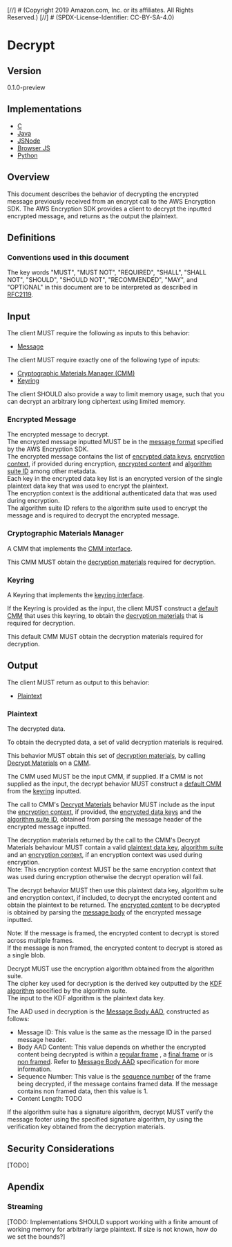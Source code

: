 [//] # (Copyright 2019 Amazon.com, Inc. or its affiliates. All Rights Reserved.)
[//] # (SPDX-License-Identifier: CC-BY-SA-4.0)

# Decrypt

## Version

0.1.0-preview

## Implementations

-   [C](https://github.com/aws/aws-encryption-sdk-c/blob/master/source/session_decrypt.c)
-   [Java](https://github.com/aws/aws-encryption-sdk-java/blob/master/src/main/java/com/amazonaws/encryptionsdk/internal/DecryptionHandler.java)
-   [JSNode](https://github.com/awslabs/aws-encryption-sdk-javascript/blob/master/modules/decrypt-node/src/decrypt.ts)
-   [Browser JS](https://github.com/awslabs/aws-encryption-sdk-javascript/blob/master/modules/decrypt-browser/src/decrypt.ts)
-   [Python](https://github.com/aws/aws-encryption-sdk-python/blob/master/src/aws_encryption_sdk/streaming_client.py)

## Overview

This document describes the behavior of decrypting the encrypted message previously received from an encrypt call to the AWS Encryption SDK.
The AWS Encryption SDK provides a client to decrypt the inputted encrypted message, and returns as the output the plaintext.

## Definitions

### Conventions used in this document

The key words "MUST", "MUST NOT", "REQUIRED", "SHALL", "SHALL NOT", "SHOULD", "SHOULD NOT", "RECOMMENDED", "MAY", and "OPTIONAL"
in this document are to be interpreted as described in [RFC2119](https://tools.ietf.org/html/rfc2119).

## Input

The client MUST require the following as inputs to this behavior:

-   [Message](#message)

The client MUST require exactly one of the following type of inputs:

-   [Cryptographic Materials Manager (CMM)](#cmm-interface.md)
-   [Keyring](#keyring-interface.md)

The client SHOULD also provide a way to limit memory usage, such that you can decrypt an arbitrary long ciphertext using limited memory.

### Encrypted Message 

The encrypted message to decrypt.  
The encrypted message inputted MUST be in the [message format](#message.md) specified by the AWS Encryption SDK.  
The encrypted message contains the list of [encrypted data keys](#message-header.md#encrypted-data-keys), 
[encryption context](#message-header.md#aad), if provided during encryption, 
[encrypted content](#message-body.md#encrypted-content) and 
[algorithm suite ID](#message-header.md#algorithm-suite-id) among other metadata.  
Each key in the encrypted data key list is an encrypted version of the single plaintext data key that was used to encrypt the plaintext.  
The encryption context is the additional authenticated data that was used during encryption.   
The algorithm suite ID refers to the algorithm suite used to encrypt the message and is required to decrypt the encrypted message.   

### Cryptographic Materials Manager

A CMM that implements the [CMM interface](#cmm-interface.md).  

This CMM MUST obtain the [decryption materials](#structures.md#decryption-materials) required for decryption.  

### Keyring

A Keyring that implements the [keyring interface](#keyring-interface.md).  

If the Keyring is provided as the input, the client MUST construct a [default CMM](#default-cmm.md) that uses this keyring, 
to obtain the [decryption materials](#structures.md#decryption-materials) that is required for decryption.  

This default CMM MUST obtain the decryption materials required for decryption.   

## Output

The client MUST return as output to this behavior:

-   [Plaintext](#plaintext)

### Plaintext

The decrypted data.

To obtain the decrypted data, a set of valid decryption materials is required.

This behavior MUST obtain this set of [decryption materials](#structures.md#decryption-materials), 
by calling [Decrypt Materials](#cmm-interface.md#decrypt-materials) on a [CMM](#cmm-interface.md).

The CMM used MUST be the input CMM, if supplied.
If a CMM is not supplied as the input, the decrypt behavior MUST construct a [default CMM](#default-cmm.md) 
from the [keyring](#keyring) inputted.

The call to CMM's [Decrypt Materials](#cmm-interface.md#decrypt-materials) behavior MUST include as the input the 
[encryption context](#message-header.md#aad), if provided, the [encrypted data keys](#message-header.md#encrypted-data-keys) and the 
[algorithm suite ID](#message-header.md#algorithm-suites-id), obtained from parsing the message header of the encrypted message inputted.

The decryption materials returned by the call to the CMM's Decrypt Materials behaviour MUST contain a valid 
[plaintext data key](#structures.md#decryption-materials#plaintext-data-key),
[algorithm suite](#structures.md#decryption-materials#algorithm-suite) and an
[encryption context](#structures.md#decryption-materials#encryption-context), if an encryption context was used during encryption.    
Note: This encryption context MUST be the same encryption context that was used during encryption otherwise the decrypt operation will fail.   

The decrypt behavior MUST then use this plaintext data key, algorithm suite and encryption context, if included, to decrypt the encrypted content 
and obtain the plaintext to be returned. The [encrypted content](#message-body.md#encrypted-content) to be decrypted is obtained by parsing the 
[message body](#message-crypto.md) of the encrypted message inputted.   

Note: If the message is framed, the encrypted content to decrypt is stored across multiple frames.   
If the message is non framed, the encrypted content to decrypt is stored as a single blob.  

Decrypt MUST use the encryption algorithm obtained from the algorithm suite.  
The cipher key used for decryption is the derived key outputted by the [KDF algorithm](algorithm-suites.md#supported-algorithm-suites#key-derivation-algorithm)
specified by the algorithm suite.   
The input to the KDF algorithm is the plaintext data key.  

The AAD used in decryption is the [Message Body AAD](#message-body-aad.md), constructed as follows:

- Message ID: This value is the same as the message ID in the parsed message header.
- Body AAD Content: This value depends on whether the encrypted content being decrypted is within a [regular frame](#message-body.md#regular-frame) , 
  a [final frame](#message-body.md#final-frame) or is [non framed](#message-body.md#non-framed-data). 
  Refer to [Message Body AAD](#message-body-aad.md) specification for more information.
- Sequence Number: This value is the [sequence number](#message-body.md#sequence-number) of the frame being decrypted, if the message contains framed data. 
  If the message contains non framed data, then this value is 1.
- Content Length: TODO

If the algorithm suite has a signature algorithm, decrypt MUST verify the message footer using the specified signature algorithm, 
by using the verification key obtained from the decryption materials.

## Security Considerations

[TODO]

## Apendix 

### Streaming

[TODO: Implementations SHOULD support working with a finite amount of working memory for arbitrarly large plaintext. 
If size is not known, how do we set the bounds?]

